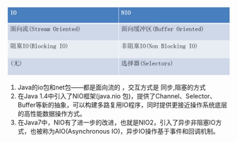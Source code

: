 ![Alt text](../picture/img_7.png)   

1. Java的io包和net包——都是面向流的 ，交互方式是 同步,阻塞的方式  
2. 在Java 1.4中引入了NIO框架(java.nio 包)，提供了Channel、Selector、Buffer等新的抽象，可以构建多路复用IO程序，同时提供更接近操作系统底层的高性能数据操作方式。   
3. 在Java7中，NIO有了进一步的改进，也就是NIO2，引入了异步非阻塞IO方式，也被称为AIO(Asynchronous IO)，异步IO操作基于事件和回调机制。  